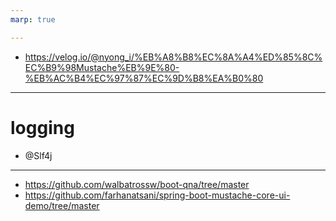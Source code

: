 ```yaml
---
marp: true

---
```

- https://velog.io/@nyong_i/%EB%A8%B8%EC%8A%A4%ED%85%8C%EC%B9%98Mustache%EB%9E%80-%EB%AC%B4%EC%97%87%EC%9D%B8%EA%B0%80

---
# logging
- @Slf4j


---
- https://github.com/walbatrossw/boot-qna/tree/master
- https://github.com/farhanatsani/spring-boot-mustache-core-ui-demo/tree/master